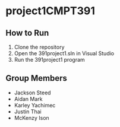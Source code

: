 # project1CMPT391

## How to Run
1. Clone the repository
2. Open the 391project1.sln in Visual Studio
3. Run the 391project1 program

## Group Members
* Jackson Steed
* Aidan Mark
* Karley Yachimec
* Justin Thai
* McKenzy Ison
